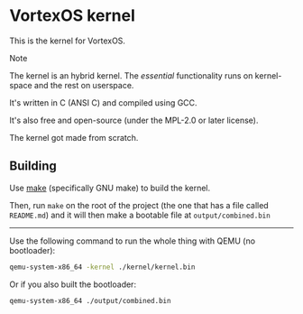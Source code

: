 VortexOS kernel
===============

This is the kernel for VortexOS.

> [!NOTE]
> The kernel is an hybrid kernel. The *essential* functionality
> runs on kernel-space and the rest on userspace.

It's written in C (ANSI C) and compiled using GCC.

It's also free and open-source (under the MPL-2.0 or later license).

The kernel got made from scratch.

Building
--------

Use [make](https://www.gnu.org/software/make/) (specifically GNU make) to build the kernel.

Then, run `make` on the root of the project (the one that has a file called `README.md`) and
it will then make a bootable file at `output/combined.bin`

---

Use the following command to run the whole thing with QEMU (no bootloader):

```bash
qemu-system-x86_64 -kernel ./kernel/kernel.bin
```

Or if you also built the bootloader:

```bash
qemu-system-x86_64 ./output/combined.bin
```

